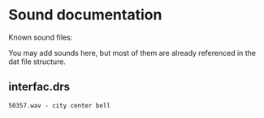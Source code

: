 Sound documentation
===================

Known sound files:

You may add sounds here, but most of them are already referenced in the
dat file structure.

interfac.drs
------------

    50357.wav - city center bell
